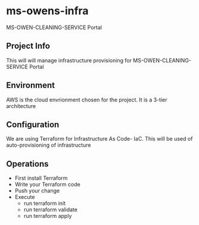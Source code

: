 # ms-owens-infra
MS-OWEN-CLEANING-SERVICE Portal 

## Project Info 
This will will manage infrastructure provisioning for MS-OWEN-CLEANING-SERVICE Portal 

## Environment 
AWS is the cloud envrionment chosen for the project.   It is a 3-tier architecture 


## Configuration
We are using Terraform  for Infrastructure As Code- IaC. This will be used of auto-provisioning of infrastructure

## Operations
- First install Terraform
- Write your Terraform code
- Push your change 
- Execute 
  - run terraform init 
  - run terraform validate 
  - run terraform apply


